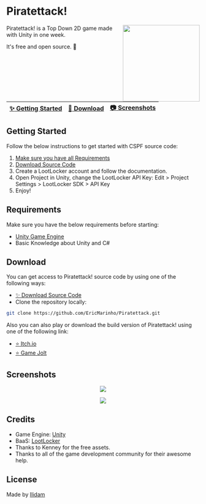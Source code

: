 # Piratettack!
<img align="right" src="https://img.itch.zone/aW1nLzEwMzQ3ODQ4LnBuZw==/315x250%23c/E%2BYykj.png" width= 200/>
Piratettack! is a Top Down 2D game made with Unity in one week.

It's free and open source. :clap:

| [:sparkles: Getting Started](#getting-started) | [:rocket: Download](#download) | [:camera: Screenshots](#screenshots) |
| --------------- | -------- |  -------- |

## Getting Started

Follow the below instructions to get started with CSPF source code:

1. [Make sure you have all Requirements](#requirements)
2. [Download Source Code](#download)
3. Create a LootLocker account and follow the documentation.
4. Open Project in Unity, change the LootLocker API Key: Edit > Project Settings > LootLocker SDK > API Key
5. Enjoy!

## Requirements

Make sure you have the below requirements before starting:

- [Unity Game Engine](https://unity3d.com)
- Basic Knowledge about Unity and C#

## Download

You can get access to Piratettack! source code by using one of the following ways:

- [:sparkles: Download Source Code](https://github.com/EricMarinho/Piratettack/archive/master.zip)
- Clone the repository locally:

```bash
git clone https://github.com/EricMarinho/Piratettack.git
```

Also you can also play or download the build version of Piratettack! using one of the following link:

- [:star: Itch.io](https://ilidam.itch.io/piratettack)
- [:star: Game Jolt](https://gamejolt.com/games/piratettack/759245)

## Screenshots

<p align="center">
  <img src="https://img.itch.zone/aW1hZ2UvMTc1OTMzMC8xMDM0NzgyNS5wbmc=/794x1000/Ys5%2BCo.png"/>
</p>

<p align="center">
  <img src="https://img.itch.zone/aW1hZ2UvMTc1OTMzMC8xMDM0NzgyNC5wbmc=/794x1000/tRWA6u.png"/>
</p>

## Credits

- Game Engine: [Unity](https://unity3d.com/)
- BaaS: [LootLocker](https://www.lootlocker.com/) 
- Thanks to Kenney for the free assets.
- Thanks to all of the game development community for their awesome help.

## License

Made by [Ilidam](https://github.com/EricMarinho)
